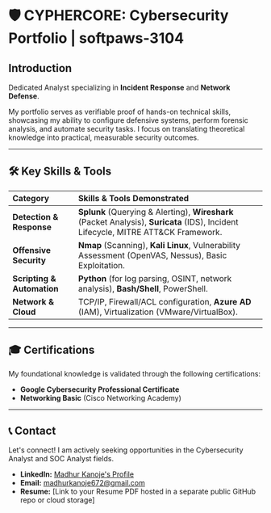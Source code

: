 # 🛡️ CYPHERCORE: Cybersecurity Portfolio | softpaws-3104

## Introduction

Dedicated Analyst specializing in **Incident Response** and **Network Defense**.

My portfolio serves as verifiable proof of hands-on technical skills, showcasing my ability to configure defensive systems, perform forensic analysis, and automate security tasks. I focus on translating theoretical knowledge into practical, measurable security outcomes.

---

## 🛠️ Key Skills & Tools

| Category | Skills & Tools Demonstrated |
| :--- | :--- |
| **Detection & Response** | **Splunk** (Querying & Alerting), **Wireshark** (Packet Analysis), **Suricata** (IDS), Incident Lifecycle, MITRE ATT&CK Framework. |
| **Offensive Security** | **Nmap** (Scanning), **Kali Linux**, Vulnerability Assessment (OpenVAS, Nessus), Basic Exploitation. |
| **Scripting & Automation** | **Python** (for log parsing, OSINT, network analysis), **Bash/Shell**, PowerShell. |
| **Network & Cloud** | TCP/IP, Firewall/ACL configuration, **Azure AD** (IAM), Virtualization (VMware/VirtualBox). |

---

## 🎓 Certifications

My foundational knowledge is validated through the following certifications:

* **Google Cybersecurity Professional Certificate**
* **Networking Basic** (Cisco Networking Academy)

---

## 📞 Contact

Let's connect! I am actively seeking opportunities in the Cybersecurity Analyst and SOC Analyst fields.

* **LinkedIn:** [Madhur Kanoje's Profile](https://www.linkedin.com/in/madhur-kanoje-1ab221299/)
* **Email:** madhurkanoje672@gmail.com
* **Resume:** [Link to your Resume PDF hosted in a separate public GitHub repo or cloud storage]
